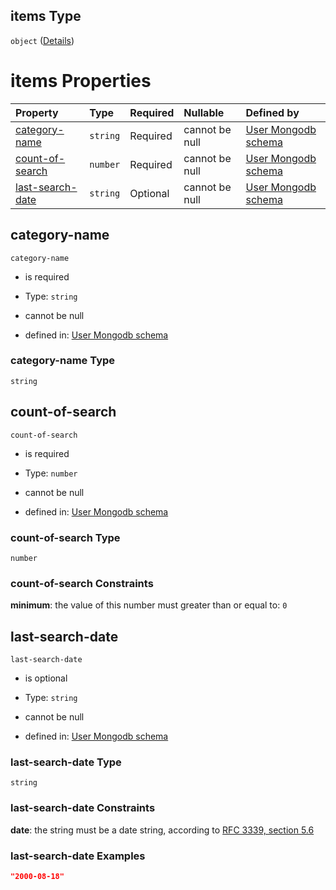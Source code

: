 ## items Type

`object` ([Details](user-properties-social-profile-properties-searched-categories-items.md))

# items Properties

| Property                              | Type     | Required | Nullable       | Defined by                                                                                                                                                                                                                        |
| :------------------------------------ | :------- | :------- | :------------- | :-------------------------------------------------------------------------------------------------------------------------------------------------------------------------------------------------------------------------------- |
| [category-name](#category-name)       | `string` | Required | cannot be null | [User Mongodb schema](user-properties-social-profile-properties-searched-categories-items-properties-category-name.md "undefined#/properties/social-profile/properties/searched-categories/items/properties/category-name")       |
| [count-of-search](#count-of-search)   | `number` | Required | cannot be null | [User Mongodb schema](user-properties-social-profile-properties-searched-categories-items-properties-count-of-search.md "undefined#/properties/social-profile/properties/searched-categories/items/properties/count-of-search")   |
| [last-search-date](#last-search-date) | `string` | Optional | cannot be null | [User Mongodb schema](user-properties-social-profile-properties-searched-categories-items-properties-last-search-date.md "undefined#/properties/social-profile/properties/searched-categories/items/properties/last-search-date") |

## category-name



`category-name`

* is required

* Type: `string`

* cannot be null

* defined in: [User Mongodb schema](user-properties-social-profile-properties-searched-categories-items-properties-category-name.md "undefined#/properties/social-profile/properties/searched-categories/items/properties/category-name")

### category-name Type

`string`

## count-of-search



`count-of-search`

* is required

* Type: `number`

* cannot be null

* defined in: [User Mongodb schema](user-properties-social-profile-properties-searched-categories-items-properties-count-of-search.md "undefined#/properties/social-profile/properties/searched-categories/items/properties/count-of-search")

### count-of-search Type

`number`

### count-of-search Constraints

**minimum**: the value of this number must greater than or equal to: `0`

## last-search-date



`last-search-date`

* is optional

* Type: `string`

* cannot be null

* defined in: [User Mongodb schema](user-properties-social-profile-properties-searched-categories-items-properties-last-search-date.md "undefined#/properties/social-profile/properties/searched-categories/items/properties/last-search-date")

### last-search-date Type

`string`

### last-search-date Constraints

**date**: the string must be a date string, according to [RFC 3339, section 5.6](https://tools.ietf.org/html/rfc3339 "check the specification")

### last-search-date Examples

```json
"2000-08-18"
```
